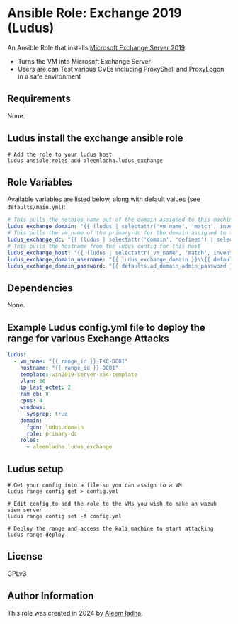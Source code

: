 # Ansible Role: Exchange 2019 (Ludus)

An Ansible Role that installs [Microsoft Exchange Server 2019](https://learn.microsoft.com/en-us/exchange/exchange-server?view=exchserver-2019).

- Turns the VM into Microsoft Exchange Server
- Users are can Test various CVEs including ProxyShell and ProxyLogon in a safe environment

## Requirements

None.

## Ludus install the exchange ansible role

```shell
# Add the role to your ludus host
ludus ansible roles add aleemladha.ludus_exchange

```

## Role Variables

Available variables are listed below, along with default values (see `defaults/main.yml`):

```yaml
# This pulls the netbios_name out of the domain assigned to this machine in the ludus range config
ludus_exchange_domain: "{{ (ludus | selectattr('vm_name', 'match', inventory_hostname))[0].domain.fqdn.split('.')[0] }}"
# This pulls the vm_name of the primary-dc for the domain assigned to this machine in the ludus range config
ludus_exchange_dc: "{{ (ludus | selectattr('domain', 'defined') | selectattr('domain.fqdn', 'match', ludus_exchange_domain) | selectattr('domain.role', 'match', 'primary-dc'))[0].hostname }}"
# This pulls the hostname from the ludus config for this host
ludus_exchange_host: "{{ (ludus | selectattr('vm_name', 'match', inventory_hostname))[0].hostname }}"
ludus_exchange_domain_username: "{{ ludus_exchange_domain }}\\{{ defaults.ad_domain_admin }}"
ludus_exchange_domain_password: "{{ defaults.ad_domain_admin_password }}"
```

## Dependencies

None.

## Example Ludus config.yml file to deploy the range for various Exchange Attacks

```yaml
ludus:
  - vm_name: "{{ range_id }}-EXC-DC01"
    hostname: "{{ range_id }}-DC01"
    template: win2019-server-x64-template
    vlan: 20
    ip_last_octet: 2
    ram_gb: 8
    cpus: 4
    windows:
      sysprep: true
    domain:
      fqdn: ludus.domain
      role: primary-dc
    roles:
      - aleemladha.ludus_exchange
```

## Ludus setup

```shell
# Get your config into a file so you can assign to a VM
ludus range config get > config.yml

# Edit config to add the role to the VMs you wish to make an wazuh siem server
ludus range config set -f config.yml

# Deploy the range and access the kali machine to start attacking
ludus range deploy
```

## License

GPLv3

## Author Information

This role was created in 2024 by [Aleem ladha](https://twitter.com/LadhaAleem).
